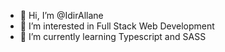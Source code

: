 - 👋 Hi, I’m @IdirAllane
- 👀 I’m interested in Full Stack Web Development
- 🌱 I’m currently learning Typescript and SASS

